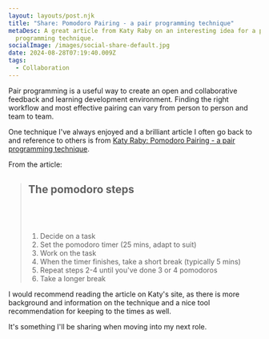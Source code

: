 ```yaml
---
layout: layouts/post.njk
title: "Share: Pomodoro Pairing - a pair programming technique"
metaDesc: A great article from Katy Raby on an interesting idea for a pair
  programming technique.
socialImage: /images/social-share-default.jpg
date: 2024-08-28T07:19:40.009Z
tags:
  - Collaboration
---
```

Pair programming is a useful way to create an open and collaborative feedback and learning development environment. Finding the right workflow and most effective pairing can vary from person to person and team to team.

One technique I've always enjoyed and a brilliant article I often go back to and reference to others is from [Katy Raby: Pomodoro Pairing - a pair programming technique](https://www.katieraby.com/blog/pomodoro-pairing).

From the article:

> ## The pomodoro steps
>
> ## <br>
>
> 1. Decide on a task
> 2. Set the pomodoro timer (25 mins, adapt to suit)
> 3. Work on the task
> 4. When the timer finishes, take a short break (typically 5 mins)
> 5. Repeat steps 2-4 until you've done 3 or 4 pomodoros
> 6. Take a longer break

I would recommend reading the article on Katy's site, as there is more background and information on the technique and a nice tool recommendation for keeping to the times as well.

It's something I'll be sharing when moving into my next role.